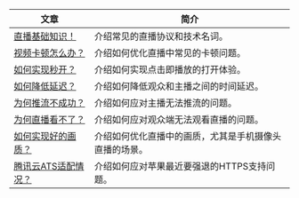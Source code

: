 ﻿
| 文章 | 简介 |
|---------|---------|
| [直播基础知识！](https://www.qcloud.com/document/product/454/7937) |  介绍常见的直播协议和技术名词。 |
| [视频卡顿怎么办？](https://www.qcloud.com/document/product/454/7946) | 介绍如何优化直播中常见的卡顿问题。 | 
| [如何实现秒开？](https://www.qcloud.com/document/product/454/7950) | 介绍如何实现点击即播放的打开体验。 | 
| [如何降低延迟？](https://www.qcloud.com/document/product/454/7947) | 介绍如何降低观众和主播之间的时间延迟。 |
| [为何推流不成功？](https://www.qcloud.com/document/product/454/7951) | 介绍如何应对主播无法推流的问题。 | 
| [为何直播看不了？](https://www.qcloud.com/document/product/454/7952) | 介绍如何应对观众端无法观看直播的问题。 |
| [如何实现好的画质？](https://www.qcloud.com/document/product/454/7955) | 介绍如何优化直播中的画质，尤其是手机摄像头直播的场景。|
| [腾讯云ATS适配情况？](https://www.qcloud.com/document/product/454/7555) | 介绍如何应对苹果最近要强退的HTTPS支持问题。|




